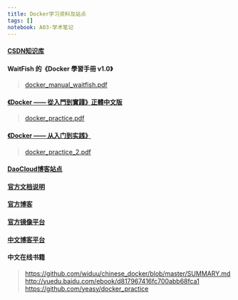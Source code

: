 ```yaml
---
title: Docker学习资料及站点
tags: []
notebook: A03-学术笔记
---
```


#### [CSDN知识库](http://lib.csdn.net/base/docker)
 
#### WaitFish 的《Docker 學習手冊 v1.0》
>[docker_manual_waitfish.pdf](evernote:///view/7665708/s44/d0db5d8d-1222-4652-a036-c8e1092e661b/d0db5d8d-1222-4652-a036-c8e1092e661b/)

#### [《Docker —— 從入門到實踐­》正體中文版](https://www.gitbook.com/book/philipzheng/docker_practice/details)
>[docker_practice.pdf](evernote:///view/7665708/s44/0ef954bf-298d-4e47-af4f-cb390f1f2d4b/0ef954bf-298d-4e47-af4f-cb390f1f2d4b/)

#### [《Docker —— 从入门到实践》](https://www.gitbook.com/book/yeasy/docker_practice/details)

>[docker_practice_2.pdf](evernote:///view/7665708/s44/31de2160-5b4f-4349-85b8-595a20edbe5a/31de2160-5b4f-4349-85b8-595a20edbe5a/)

#### [DaoCloud博客站点](http://blog.daocloud.io/)

#### [官方文档说明](http://docs.docker.com/)

#### [官方博客](http://blog.docker.com/)

#### [官方镜像平台](https://hub.docker.com/)

#### [中文博客平台]( http://dockone.io/)

#### 中文在线书籍

><https://github.com/widuu/chinese_docker/blob/master/SUMMARY.md>
><http://yuedu.baidu.com/ebook/d817967416fc700abb68fca1>  
><https://github.com/yeasy/docker_practice>
